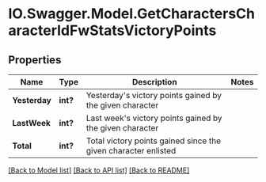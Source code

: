 # IO.Swagger.Model.GetCharactersCharacterIdFwStatsVictoryPoints
## Properties

Name | Type | Description | Notes
------------ | ------------- | ------------- | -------------
**Yesterday** | **int?** | Yesterday&#39;s victory points gained by the given character | 
**LastWeek** | **int?** | Last week&#39;s victory points gained by the given character | 
**Total** | **int?** | Total victory points gained since the given character enlisted | 

[[Back to Model list]](../README.md#documentation-for-models) [[Back to API list]](../README.md#documentation-for-api-endpoints) [[Back to README]](../README.md)

